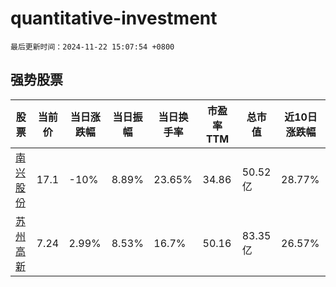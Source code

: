 # quantitative-investment

`最后更新时间：2024-11-22 15:07:54 +0800`

## 强势股票

|股票|当前价|当日涨跌幅|当日振幅|当日换手率|市盈率TTM|总市值|近10日涨跌幅|
|----|----|----|----|----|----|----|----|
|[南兴股份](https://xueqiu.com/S/SZ002757)|17.1|-10%|8.89%|23.65%|34.86|50.52亿|28.77%|
|[苏州高新](https://xueqiu.com/S/SH600736)|7.24|2.99%|8.53%|16.7%|50.16|83.35亿|26.57%|
